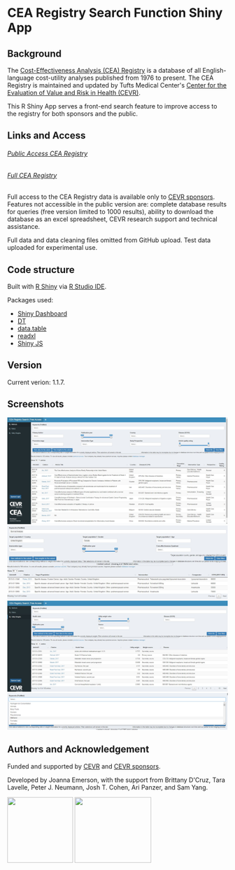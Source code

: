 # CEA Registry Search Function Shiny App

## Background
The [Cost-Effectiveness Analysis (CEA) Registry](https://cevr.tuftsmedicalcenter.org/databases/cea-registry) is a database of all English-language cost-utility analyses published from 1976 to present. The CEA Registry is maintained and updated by Tufts Medical Center's [Center for the Evaluation of Value and Risk in Health (CEVR)](http://cevr.tuftsmedicalcenter.org/). 

This R Shiny App serves a front-end search feature to improve access to the registry for both sponsors and the public. 


## Links and Access
###### [Public Access CEA Registry](https://cevr.shinyapps.io/CEARsearchFreeAccess/)
###### [Full CEA Registry](https://cevr.shinyapps.io/CEARsearchFullAccess/)

Full access to the CEA Registry data is available only to [CEVR sponsors](https://cevr.tuftsmedicalcenter.org/sponsorship). Features not accessible in the public version are: complete database results for queries (free version limited to 1000 results), ability to download the database as an excel spreadsheet, CEVR research support and technical assistance.  

Full data and data cleaning files omitted from GitHub upload. Test data uploaded for experimental use.

## Code structure
Built with [R Shiny](https://shiny.rstudio.com/) via [R Studio IDE](https://www.rstudio.com/).

Packages used:

 - [Shiny Dashboard](https://rstudio.github.io/shinydashboard/)
 - [DT](https://rstudio.github.io/DT/)
 - [data.table](https://github.com/Rdatatable/data.table/wiki)
 - [readxl](https://readxl.tidyverse.org/)
 - [Shiny JS](https://deanattali.com/shinyjs/)

## Version
Current verion: 1.1.7.

## Screenshots
![](https://github.com/jgemerson/CEARsearch/blob/master/Screenshots/Methods.JPG)
![](https://github.com/jgemerson/CEARsearch/blob/master/Screenshots/Ratios_filtered.JPG)
![](https://github.com/jgemerson/CEARsearch/blob/master/Screenshots/Weights.JPG)
![](https://github.com/jgemerson/CEARsearch/blob/master/Screenshots/Filter_keywords.png)
 
## Authors and Acknowledgement
Funded and supported by [CEVR](http://cevr.tuftsmedicalcenter.org/) and [CEVR sponsors](https://cevr.tuftsmedicalcenter.org/sponsorship). 

Developed by Joanna Emerson, with the support from Brittany D'Cruz, Tara Lavelle, Peter J. Neumann, Josh T. Cohen, Ari Panzer, and Sam Yang.  

<img src="https://pbs.twimg.com/profile_images/958789469632516096/hUT1dpXt.jpg" width="150" height="150"> <img src="https://jobs.tuftsmedicalcenter.org/jobs/ui/images/logo/tufts-medical-center-logo.svg" width="175" height="150">
